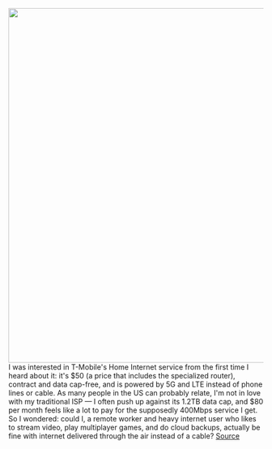 <img src='https://cdn.vox-cdn.com/thumbor/5X8mmdxPI9-z3T9xC6HJAcKv80I=/0x0:2040x1360/1200x675/filters:focal(404x158:730x484)/cdn.vox-cdn.com/uploads/chorus_image/image/70305512/mclark_211109_4928_0004.0.jpg' width='700px' /><br/>
I was interested in T-Mobile's Home Internet service from the first time I heard about it: it's $50 (a price that includes the specialized router), contract and data cap-free, and is powered by 5G and LTE instead of phone lines or cable. As many people in the US can probably relate, I'm not in love with my traditional ISP — I often push up against its 1.2TB data cap, and $80 per month feels like a lot to pay for the supposedly 400Mbps service I get. So I wondered: could I, a remote worker and heavy internet user who likes to stream video, play multiplayer games, and do cloud backups, actually be fine with internet delivered through the air instead of a cable?
<a href='https://www.theverge.com/22838200/t-mobile-home-internet-5g-cellular-connection-cable-review-gaming-work-from-home'> Source <a/>